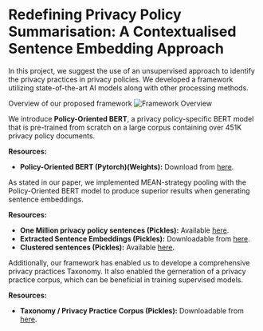 
# Redefining Privacy Policy Summarisation: A Contextualised Sentence Embedding Approach

In this project, we suggest the use of an unsupervised approach to identify the privacy practices in privacy policies. We developed a framework utilizing state-of-the-art AI models along with other processing methods.

Overview of our proposed framework
![Framework Overview](https://github.com/Mrhamry/UnsupervisedFramework/assets/31767656/14b1dd88-7383-4185-8636-281d2cc33869)


We introduce **Policy-Oriented BERT**, a privacy policy-specific BERT model that is pre-trained from scratch on a large corpus containing over 451K privacy policy documents.

**Resources:**
- **Policy-Oriented BERT (Pytorch)(Weights):** Download from [here](https://livewarwickac-my.sharepoint.com/:u:/g/personal/u1490553_live_warwick_ac_uk/ES2bD0dh6f5Cra65oNMbZMQBvPqP3J4XAY4Yx_fBU0Kc4Q?e=joJVjY).

  <!--- - **451K Privacy Policy Corpus:** Used for pretraining our custom Policy-Oriented BERT, downloadable from [here](insert-link).              -->

As stated in our paper, we implemented MEAN-strategy pooling with the Policy-Oriented BERT model to produce superior results when generating sentence embeddings.

**Resources:**
- **One Million privacy policy sentences (Pickles):** Available [here](https://livewarwickac-my.sharepoint.com/:u:/g/personal/u1490553_live_warwick_ac_uk/Ee4i-7Q1GJ9JrWssCkHafGgBDZWi3xvCnHxX2cnxx_ev1g?e=BNGLwf).
- **Extracted Sentence Embeddings (Pickles):** Downloadable from [here](https://livewarwickac-my.sharepoint.com/:u:/g/personal/u1490553_live_warwick_ac_uk/ETR1hz0PTQ5JqvjY_LxMrJABfXt1m9mrZdFm6wfkawXOJA?e=lYc6li).
- **Clustered sentences (Pickles):** Available [here](https://livewarwickac-my.sharepoint.com/:u:/g/personal/u1490553_live_warwick_ac_uk/Ed1u9ofbwT9GkCXdf_kSrmcBjr2DXHFXZq9ZmaV5vIMxHg?e=6hN08Y).

 Additionally, our framework has enabled us to develope a comprehensive privacy practices Taxonomy. It also enabled the gerneration of a privacy practice corpus, which can be beneficial in training supervised models.

**Resources:**

- **Taxonomy / Privacy Practice Corpus (Pickles):** Downloadable from [here](https://livewarwickac-my.sharepoint.com/:u:/g/personal/u1490553_live_warwick_ac_uk/ERAuTvIKVWtKkYcs33pWnv0BPy3IrqDY43s06Rmu3oKLJQ?e=06bWVy).
